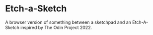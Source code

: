 # Etch-a-Sketch
A browser version of something between a sketchpad and an Etch-A-Sketch inspired by The Odin Project 2022.
